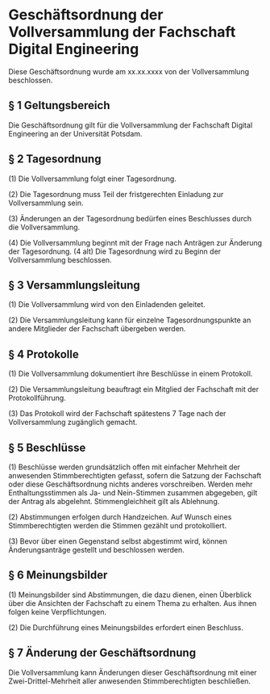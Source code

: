 
# Geschäftsordnung der Vollversammlung der Fachschaft Digital Engineering

Diese Geschäftsordnung wurde am xx.xx.xxxx von der Vollversammlung beschlossen.

## § 1 Geltungsbereich

Die Geschäftsordnung gilt für die Vollversammlung der Fachschaft Digital Engineering an der Universität Potsdam.

## § 2 Tagesordnung

(1) Die Vollversammlung folgt einer Tagesordnung.

(2) Die Tagesordnung muss Teil der fristgerechten Einladung zur Vollversammlung sein.

(3) Änderungen an der Tagesordnung bedürfen eines Beschlusses durch die Vollversammlung.

(4) Die Vollversammlung beginnt mit der Frage nach Anträgen zur Änderung der Tagesordnung.
(4 alt) Die Tagesordnung wird zu Beginn der Vollversammlung beschlossen.

## § 3 Versammlungsleitung

(1) Die Vollversammlung wird von den Einladenden geleitet. 

(2) Die Versammlungsleitung kann für einzelne Tagesordnungspunkte an andere Mitglieder der Fachschaft übergeben werden.

## § 4 Protokolle

(1) Die Vollversammlung dokumentiert ihre Beschlüsse in einem Protokoll.

(2) Die Versammlungsleitung beauftragt ein Mitglied der Fachschaft mit der Protokollführung.

(3) Das Protokoll wird der Fachschaft spätestens 7 Tage nach der Vollversammlung zugänglich gemacht.

## § 5 Beschlüsse

(1) Beschlüsse werden grundsätzlich offen mit einfacher Mehrheit der anwesenden Stimmberechtigten gefasst, sofern die Satzung der Fachschaft oder diese Geschäftsordnung nichts anderes vorschreiben. Werden mehr Enthaltungsstimmen als Ja- und Nein-Stimmen zusammen abgegeben, gilt der Antrag als abgelehnt. Stimmengleichheit gilt als Ablehnung.

(2) Abstimmungen erfolgen durch Handzeichen. Auf Wunsch eines Stimmberechtigten werden die Stimmen gezählt und protokolliert.

(3) Bevor über einen Gegenstand selbst abgestimmt wird, können Änderungsanträge gestellt und beschlossen werden.

## § 6 Meinungsbilder

(1) Meinungsbilder sind Abstimmungen, die dazu dienen, einen Überblick über die Ansichten der Fachschaft zu einem Thema zu erhalten. Aus ihnen folgen keine Verpflichtungen.

(2) Die Durchführung eines Meinungsbildes erfordert einen Beschluss.

## § 7 Änderung der Geschäftsordnung

Die Vollversammlung kann Änderungen dieser Geschäftsordnung mit einer Zwei-Drittel-Mehrheit aller anwesenden Stimmberechtigten beschließen.

